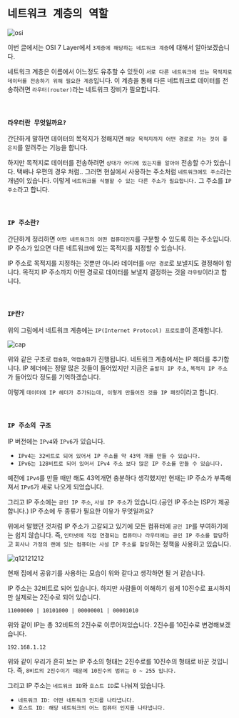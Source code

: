 # `네트워크 계층의 역할`

![osi](https://media.vlpt.us/images/xldksps4/post/980fe5d0-fcfe-4395-9148-0a110475ba26/image.png)

이번 글에서는 OSI 7 Layer에서 `3계층에 해당하는 네트워크 계층`에 대해서 알아보겠습니다. 

네트워크 계층은 이름에서 어느정도 유추할 수 있듯이 `서로 다른 네트워크에 있는 목적지로 데이터를 전송하기 위해 필요한 계층`입니다. 
이 계층을 통해 다른 네트워크로 데이터를 전송하려면 `라우터(router)`라는 네트워크 장비가 필요합니다. 

<br>

### `라우터란 무엇일까요?`

간단하게 말하면 데이터의 목적지가 정해지면 `해당 목적지까지 어떤 경로로 가는 것이 좋은지`를 알려주는 기능을 합니다. 

하지만 목적지로 데이터를 전송하려면 `상대가 어디에 있는지를 알아야` 전송할 수가 있습니다. 택배나 우편의 경우 처럼..
그러면 현실에서 사용하는 주소처럼 `네트워크에도 주소`라는 개념이 있습니다. 이렇게 `네트워크를 식별할 수 있는 다른 주소가 필요합니다.` 그 주소를 `IP 주소`라고 합니다.

<br>

### `IP 주소란?`

간단하게 정리하면 `어떤 네트워크의 어떤 컴퓨터인지`를 구분할 수 있도록 하는 주소입니다. IP 주소가 있으면 다른 네트워크에 있는 목적지를 지정할 수 있습니다. 

IP 주소로 목적지를 지정하는 것뿐만 아니라 데이터를 `어떤 경로`로 보낼지도 결정해야 합니다. 목적지 IP 주소까지 어떤 경로로 데이터를 보낼지 결정하는 것을 `라우팅`이라고 합니다.

<br>

### `IP란?`

위의 그림에서 네트워크 계층에는 `IP(Internet Protocol) 프로토콜`이 존재합니다. 

![cap](https://img1.daumcdn.net/thumb/R1280x0/?scode=mtistory2&fname=https%3A%2F%2Fblog.kakaocdn.net%2Fdn%2FbOhDdj%2FbtquzF10dfu%2FWouHYOmk3m0joNhrtabAzK%2Fimg.png)

위와 같은 구조로 `캡슐화`, `역캡슐화`가 진행됩니다. 네트워크 계층에서는 IP 헤더를 추가합니다. IP 헤더에는 정말 많은 것들이 들어있지만 지금은 `출발지 IP 주소`, `목적지 IP 주소`가 들어있다 정도를 기억하겠습니다. 

이렇게 `데이터에 IP 헤더가 추가되는데, 이렇게 만들어진 것을 IP 패킷`이라고 합니다. 

<br>

### `IP 주소의 구조`

IP 버전에는 `IPv4`와 `IPv6`가 있습니다. 

- `IPv4는 32비트로 되어 있어서 IP 주소를 약 43억 개를 만들 수 있습니다.`
- `IPv6는 128비트로 되어 있어서 IPv4 주소 보다 많은 IP 주소를 만들 수 있습니다.`

예전에 `IPv4`를 만들 때만 해도 43억개면 충분하다 생각했지만 현재는 IP 주소가 부족해져서 `IPv6`가 새로 나오게 되었습니다. 

그리고 IP 주소에는 `공인 IP 주소`, `사설 IP 주소`가 있습니다.(공인 IP 주소는 ISP가 제공합니다.) IP 주소에 두 종류가 필요한 이유가 무엇일까요?

위에서 말했던 것처럼 IP 주소가 고갈되고 있기에 모든 컴퓨터에 `공인 IP`를 부여하기에는 쉽지 않습니다. 
즉, `인터넷에 직접 연결되는 컴퓨터나 라우터에는 공인 IP 주소를 할당`하고 `회사나 가정의 랜에 있는 컴퓨터는 사설 IP 주소를 할당`하는 정책을 사용하고 있습니다.

![q12121212](https://user-images.githubusercontent.com/45676906/112945247-00750b00-916f-11eb-8eab-bca078ec2094.jpeg)

현재 집에서 공유기를 사용하는 모습이 위와 같다고 생각하면 될 거 같습니다. 

IP 주소는 32비트로 되어 있습니다. 하지만 사람들이 이해하기 쉽게 10진수로 표시하지만 실제로는 2진수로 되어 있습니다. 

```
11000000 | 10101000 | 00000001 | 00001010 
```

위와 같이 IP는 총 32비트의 2진수로 이루어져있습니다. 2진수를 10진수로 변경해보겠습니다. 

```
192.168.1.12
``` 

위와 같이 우리가 흔히 보는 IP 주소의 형태는 2진수로를 10진수의 형태로 바꾼 것입니다. 즉, `8비트의 2진수이기 때문에 10진수의 범위는 0 ~ 255 입니다.`

그리고 IP 주소는 `네트워크 ID`와 `호스트 ID`로 나눠져 있습니다. 

- `네트워크 ID: 어떤 네트워크 인지를 나타냅니다.`
- `호스트 ID: 해당 네트워크의 어느 컴퓨터 인지를 나타냅니다.`
